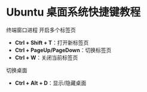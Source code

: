 # Ubuntu 桌面系统快捷键教程



终端窗口进程 开启多个标签页

- **Ctrl + Shift + T**：打开新标签页
- **Ctrl + PageUp/PageDown**：切换标签页
- **Ctrl + W**：关闭当前标签页



切换桌面

- **Ctrl + Alt + D**：显示/隐藏桌面